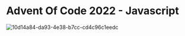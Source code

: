 # Advent Of Code 2022 - Javascript

![10d14a84-da93-4e38-b7cc-cd4c96c1eedc](https://user-images.githubusercontent.com/89834824/205761581-fd7571bf-fce1-41c0-948c-d4d6b30eed69.jpeg)
